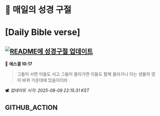 # 🙏 매일의 성경 구절
# [Daily Bible verse]
## [![README에 성경구절 업데이트](https://github.com/DONGSUKA/first_test/actions/workflows/update-readme-bible.yml/badge.svg)](https://github.com/DONGSUKA/first_test/actions/workflows/update-readme-bible.yml)
<!-- START_BIBLE_VERSE -->
📖 **에스겔 10:17**
> 그들이 서면 이들도 서고 그들이 올라가면 이들도 함께 올라가니 이는 생물의 영이 바퀴 가운데에 있음이더라

🕊️ _업데이트 시각: 2025-08-09 22:15:31 KST_
  <!-- END_BIBLE_VERSE -->
## GITHUB_ACTION
